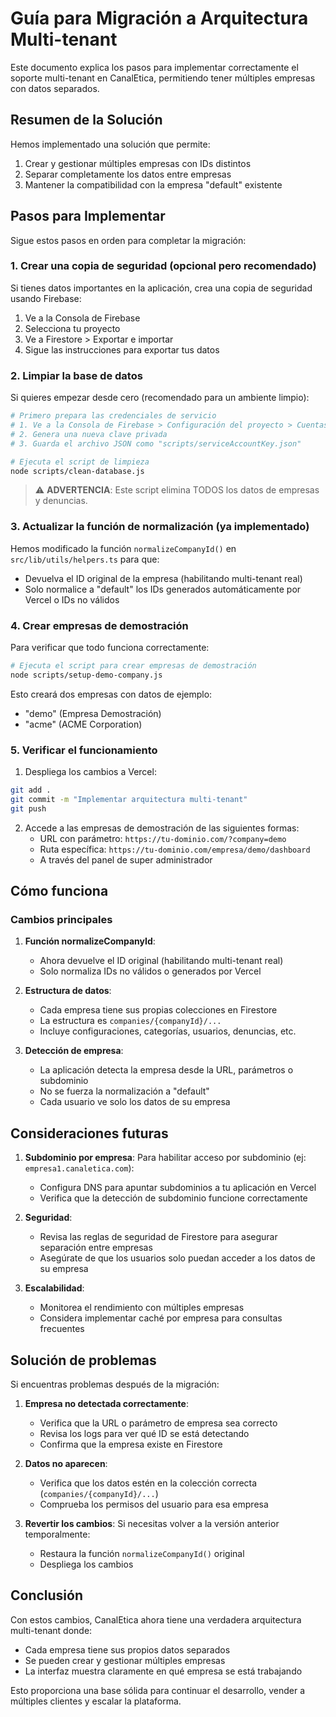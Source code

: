 # Guía para Migración a Arquitectura Multi-tenant

Este documento explica los pasos para implementar correctamente el soporte multi-tenant en CanalEtica, permitiendo tener múltiples empresas con datos separados.

## Resumen de la Solución

Hemos implementado una solución que permite:
1. Crear y gestionar múltiples empresas con IDs distintos
2. Separar completamente los datos entre empresas
3. Mantener la compatibilidad con la empresa "default" existente

## Pasos para Implementar

Sigue estos pasos en orden para completar la migración:

### 1. Crear una copia de seguridad (opcional pero recomendado)

Si tienes datos importantes en la aplicación, crea una copia de seguridad usando Firebase:

1. Ve a la Consola de Firebase
2. Selecciona tu proyecto
3. Ve a Firestore > Exportar e importar
4. Sigue las instrucciones para exportar tus datos

### 2. Limpiar la base de datos

Si quieres empezar desde cero (recomendado para un ambiente limpio):

```bash
# Primero prepara las credenciales de servicio
# 1. Ve a la Consola de Firebase > Configuración del proyecto > Cuentas de servicio
# 2. Genera una nueva clave privada
# 3. Guarda el archivo JSON como "scripts/serviceAccountKey.json"

# Ejecuta el script de limpieza
node scripts/clean-database.js
```

> ⚠️ **ADVERTENCIA**: Este script elimina TODOS los datos de empresas y denuncias.

### 3. Actualizar la función de normalización (ya implementado)

Hemos modificado la función `normalizeCompanyId()` en `src/lib/utils/helpers.ts` para que:
- Devuelva el ID original de la empresa (habilitando multi-tenant real)
- Solo normalice a "default" los IDs generados automáticamente por Vercel o IDs no válidos

### 4. Crear empresas de demostración

Para verificar que todo funciona correctamente:

```bash
# Ejecuta el script para crear empresas de demostración
node scripts/setup-demo-company.js
```

Esto creará dos empresas con datos de ejemplo:
- "demo" (Empresa Demostración)
- "acme" (ACME Corporation)

### 5. Verificar el funcionamiento

1. Despliega los cambios a Vercel:
```bash
git add .
git commit -m "Implementar arquitectura multi-tenant"
git push
```

2. Accede a las empresas de demostración de las siguientes formas:
   - URL con parámetro: `https://tu-dominio.com/?company=demo`
   - Ruta específica: `https://tu-dominio.com/empresa/demo/dashboard`
   - A través del panel de super administrador

## Cómo funciona

### Cambios principales

1. **Función normalizeCompanyId**:
   - Ahora devuelve el ID original (habilitando multi-tenant real)
   - Solo normaliza IDs no válidos o generados por Vercel

2. **Estructura de datos**:
   - Cada empresa tiene sus propias colecciones en Firestore
   - La estructura es `companies/{companyId}/...`
   - Incluye configuraciones, categorías, usuarios, denuncias, etc.

3. **Detección de empresa**:
   - La aplicación detecta la empresa desde la URL, parámetros o subdominio
   - No se fuerza la normalización a "default"
   - Cada usuario ve solo los datos de su empresa

## Consideraciones futuras

1. **Subdominio por empresa**:
   Para habilitar acceso por subdominio (ej: `empresa1.canaletica.com`):
   - Configura DNS para apuntar subdominios a tu aplicación en Vercel
   - Verifica que la detección de subdominio funcione correctamente

2. **Seguridad**:
   - Revisa las reglas de seguridad de Firestore para asegurar separación entre empresas
   - Asegúrate de que los usuarios solo puedan acceder a los datos de su empresa

3. **Escalabilidad**:
   - Monitorea el rendimiento con múltiples empresas
   - Considera implementar caché por empresa para consultas frecuentes

## Solución de problemas

Si encuentras problemas después de la migración:

1. **Empresa no detectada correctamente**:
   - Verifica que la URL o parámetro de empresa sea correcto
   - Revisa los logs para ver qué ID se está detectando
   - Confirma que la empresa existe en Firestore

2. **Datos no aparecen**:
   - Verifica que los datos estén en la colección correcta (`companies/{companyId}/...`)
   - Comprueba los permisos del usuario para esa empresa

3. **Revertir los cambios**:
   Si necesitas volver a la versión anterior temporalmente:
   - Restaura la función `normalizeCompanyId()` original
   - Despliega los cambios

## Conclusión

Con estos cambios, CanalEtica ahora tiene una verdadera arquitectura multi-tenant donde:
- Cada empresa tiene sus propios datos separados
- Se pueden crear y gestionar múltiples empresas
- La interfaz muestra claramente en qué empresa se está trabajando

Esto proporciona una base sólida para continuar el desarrollo, vender a múltiples clientes y escalar la plataforma.